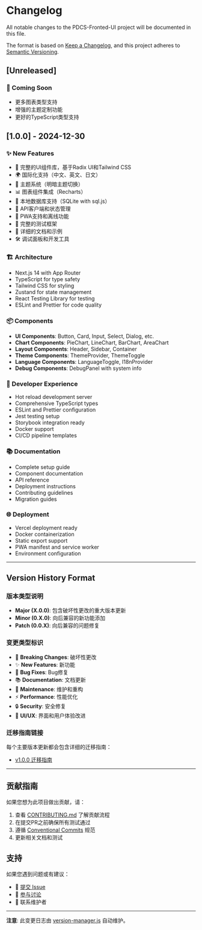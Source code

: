 # Changelog

All notable changes to the PDCS-Fronted-UI project will be documented in this file.

The format is based on [Keep a Changelog](https://keepachangelog.com/en/1.0.0/),
and this project adheres to [Semantic Versioning](https://semver.org/spec/v2.0.0.html).

## [Unreleased]

### 🚀 Coming Soon
- 更多图表类型支持
- 增强的主题定制功能
- 更好的TypeScript类型支持

## [1.0.0] - 2024-12-30

### ✨ New Features
- 🎨 完整的UI组件库，基于Radix UI和Tailwind CSS
- 🌍 国际化支持（中文、英文、日文）
- 🎯 主题系统（明暗主题切换）
- 📊 图表组件集成（Recharts）
- 💾 本地数据库支持（SQLite with sql.js）
- 🔌 API客户端和状态管理
- 📱 PWA支持和离线功能
- 🧪 完整的测试框架
- 📖 详细的文档和示例
- 🛠️ 调试面板和开发工具

### 🏗️ Architecture
- Next.js 14 with App Router
- TypeScript for type safety
- Tailwind CSS for styling
- Zustand for state management
- React Testing Library for testing
- ESLint and Prettier for code quality

### 📦 Components
- **UI Components**: Button, Card, Input, Select, Dialog, etc.
- **Chart Components**: PieChart, LineChart, BarChart, AreaChart
- **Layout Components**: Header, Sidebar, Container
- **Theme Components**: ThemeProvider, ThemeToggle
- **Language Components**: LanguageToggle, I18nProvider
- **Debug Components**: DebugPanel with system info

### 🔧 Developer Experience
- Hot reload development server
- Comprehensive TypeScript types
- ESLint and Prettier configuration
- Jest testing setup
- Storybook integration ready
- Docker support
- CI/CD pipeline templates

### 📚 Documentation
- Complete setup guide
- Component documentation
- API reference
- Deployment instructions
- Contributing guidelines
- Migration guides

### 🌐 Deployment
- Vercel deployment ready
- Docker containerization
- Static export support
- PWA manifest and service worker
- Environment configuration

---

## Version History Format

### 版本类型说明
- **Major (X.0.0)**: 包含破坏性更改的重大版本更新
- **Minor (0.X.0)**: 向后兼容的新功能添加
- **Patch (0.0.X)**: 向后兼容的问题修复

### 变更类型标识
- 🚀 **Breaking Changes**: 破坏性更改
- ✨ **New Features**: 新功能
- 🐛 **Bug Fixes**: Bug修复
- 📚 **Documentation**: 文档更新
- 🔧 **Maintenance**: 维护和重构
- ⚡ **Performance**: 性能优化
- 🔒 **Security**: 安全修复
- 🎨 **UI/UX**: 界面和用户体验改进

### 迁移指南链接
每个主要版本更新都会包含详细的迁移指南：
- [v1.0.0 迁移指南](./docs/migrations/v1.0.0.md)

---

## 贡献指南

如果您想为此项目做出贡献，请：

1. 查看 [CONTRIBUTING.md](./CONTRIBUTING.md) 了解贡献流程
2. 在提交PR之前确保所有测试通过
3. 遵循 [Conventional Commits](https://www.conventionalcommits.org/) 规范
4. 更新相关文档和测试

## 支持

如果您遇到问题或有建议：

- 📝 [提交 Issue](https://github.com/fbsqual/PDCS-Fronted-UI/issues)
- 💬 [参与讨论](https://github.com/fbsqual/PDCS-Fronted-UI/discussions)
- 📧 联系维护者

---

**注意**: 此变更日志由 [version-manager.js](./scripts/version-manager.js) 自动维护。
